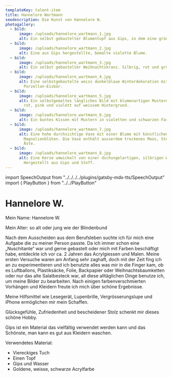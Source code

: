 ```yaml
---
templateKey: talent-item
title: Hannelore Wartmann
seodescription: Die Kunst von Hannelore W.
photogallery:
  - bild:
      image: /uploads/hannelore_wartmann_1.jpg
      alt: Ein selbst gebastelter Blumentopf aus Gips, in dem eine grüne Blume steckt.
  - bild:
      image: /uploads/hannelore_wartmann_2.jpg
      alt: Eine aus Gips hergestellte, bemalte violette Blume.
  - bild:
      image: /uploads/hannelore_wartmann_3.jpg
      alt: Ein selbst gebastelter Weihnachtskranz. Silbrig, rot und grün.
  - bild:
      image: /uploads/hannelore_wartmann_4.jpg
      alt: Eine selbstgebastelte weiss dunkelblaue Winterdekoration mit einem weissen
        Porzellan-Eisbär.
  - bild:
      image: /uploads/hannelore_wartmann_5.jpg
      alt: Ein selbstgemaltes längliches Bild mit blumenartigen Mustern in den Farben
        rot, pink und violett auf weissem Hintergrund.
  - bild:
      image: /uploads/hannelore_wartmann_6.jpg
      alt: Ein buntes Kissen mit Mustern in violetten und schwarzen Farben.
  - bild:
      image: /uploads/hannelore_wartmann_7.jpg
      alt: Eine hohe durchsichtige Vase mit einer Blume mit künstlichen
        Magnolienblüten. Die Vase enthält ausserdem trockenes Moos, Steine und
        Äste.
  - bild:
      image: /uploads/hannelore_wartmann_8.jpg
      alt: Eine Kerze umwickelt von einer dschungelartigen, silbrigen Wand.
        Hergestellt aus Gips und Stoff.
---
```

import SpeechOutput from "../../../../plugins/gatsby-mdx-tts/SpeechOutput"
import { PlayButton } from "../../PlayButton"

<SpeechOutput id="talent-hannelore-wartmann" customPlayButton={PlayButton}>

# Hannelore W.

Mein Name: Hannelore W.

Mein Alter: so alt oder jung wie der Blindenbund

Nach dem Ausscheiden aus dem Berufsleben suchte ich für mich eine Aufgabe die zu meiner Person passte. Da ich immer schon eine „Nuschitante“ war und gerne gebastelt oder mich mit Farben beschäftigt habe, entdeckte ich vor ca. 2 Jahren das Acrylgiessen und Malen. Meine ersten Versuche waren am Anfang sehr zaghaft, doch mit der Zeit fing ich an zu experimentieren und ich benutzte alles was mir in die Finger kam, ob es Luftballons, Plastiksäcke, Folie, Backpapier oder Weihnachtsbaumketten oder nur das alte Salatbesteck war, all diese alltäglichen Dinge benutze ich, um meine Bilder zu bearbeiten. Nach einigen farbenverschmierten Vorhängen und Kleidern freute ich mich über schöne Ergebnisse.

Meine Hilfsmittel wie Lesegerät, Lupenbrille, Vergrösserungslupe und iPhone ermöglichen mir mein Schaffen.

Glücksgefühle, Zufriedenheit und bescheidener Stolz schenkt mir dieses schöne Hobby.

Gips ist ein Material das vielfältig verwendet werden kann und das Schönste, man kann es gut aus Kleidern waschen.

Verwendetes Material:

* Viereckiges Tuch
* Einen Topf
* Gips und Wasser
* Goldene, weisse, schwarze Acrylfarbe

</SpeechOutput>